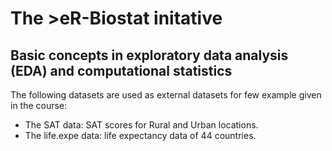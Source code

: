 
# The >eR-Biostat initative
## Basic concepts in exploratory data analysis (EDA) and computational statistics

The following datasets are used as external datasets for few example given in the course:
* The SAT data: SAT scores for Rural and Urban locations.
* The life.expe data: life expectancy data of 44 countries.
